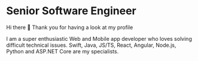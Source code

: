 # Senior Software Engineer

Hi there 👋 Thank you for having a look at my profile

I am a super enthusiastic Web and Mobile app developer who loves solving difficult technical issues.
Swift, Java, JS/TS, React, Angular, Node.js, Python and ASP.NET Core are my specialists.
